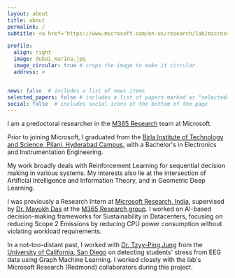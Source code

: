 ```yaml
---
layout: about
title: about
permalink: /
subtitle: <a href='https://www.microsoft.com/en-us/research/lab/microsoft-research-india/'>Microsoft Research</a>

profile:
  align: right
  image: dubai_marina.jpg
  image_circular: true # crops the image to make it circular
  address: >


news: false  # includes a list of news items
selected_papers: false # includes a list of papers marked as "selected={true}"
social: false  # includes social icons at the bottom of the page
---
```


I am a predoctoral researcher in the [M365 Research](https://www.microsoft.com/en-us/research/group/systems-innovation/) team at Microsoft.

Prior to joining Microsoft, I graduated from the [Birla Institute of Technology and Science, Pilani, Hyderabad Campus](https://www.bits-pilani.ac.in/hyderabad/), with a Bachelor's in Electronics and Instrumentation Engineering.

My work broadly deals with Reinforcement Learning for sequential decision making in various systems. My interests also lie at the intersection of Artificial Intelligence and Information Theory, and in Geometric Deep Learning.

I was previously a Research Intern at [Microsoft Research, India](https://www.microsoft.com/en-us/research/lab/microsoft-research-india/), supervised by [Dr. Mayukh Das](https://www.microsoft.com/en-us/research/people/mayukhdas/) at the [M365 Research group](https://www.microsoft.com/en-us/research/group/systems-innovation/). I worked on AI-based decision-making frameworks for Sustainability in Datacenters, focusing on reducing Scope 2 Emissions by reducing CPU power consumption without violating workload requirements.

In a not-too-distant past, I worked with [Dr. Tzyy-Ping Jung](https://sccn.ucsd.edu/~jung/) from the [University of California, San Diego](https://ucsd.edu/) on detecting students' stress from EEG data using Graph Machine Learning. I worked closely with the lab's Microsoft Research (Redmond) collaborators during this project.
